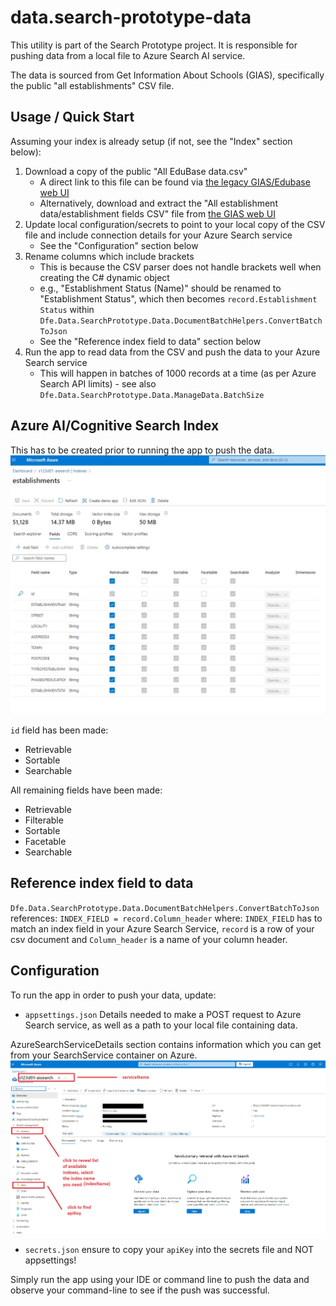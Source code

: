﻿# data.search-prototype-data

This utility is part of the Search Prototype project. 
It is responsible for pushing data from a local file to Azure Search AI service.

The data is sourced from Get Information About Schools (GIAS), specifically the public "all establishments" CSV file.

## Usage / Quick Start

Assuming your index is already setup (if not, see the "Index" section below):

1. Download a copy of the public "All EduBase data.csv"
   - A direct link to this file can be found via [the legacy GIAS/Edubase web UI](https://ea-edubase-backend-prod.azurewebsites.net/edubase/home.xhtml)
   - Alternatively, download and extract the "All establishment data/establishment fields CSV" file from [the GIAS web UI](https://www.get-information-schools.service.gov.uk/Downloads)
2. Update local configuration/secrets to point to your local copy of the CSV file and include connection details for your Azure Search service
   - See the "Configuration" section below
3. Rename columns which include brackets
   - This is because the CSV parser does not handle brackets well when creating the C# dynamic object
   - e.g., "Establishment Status (Name)" should be renamed to "Establishment Status", 
     which then becomes `record.Establishment Status` within `Dfe.Data.SearchPrototype.Data.DocumentBatchHelpers.ConvertBatchToJson`
   - See the "Reference index field to data" section below
4. Run the app to read data from the CSV and push the data to your Azure Search service
   - This will happen in batches of 1000 records at a time (as per Azure Search API limits) - see also `Dfe.Data.SearchPrototype.Data.ManageData.BatchSize`

## Azure AI/Cognitive Search Index

This has to be created prior to running the app to push the data.
![index](docs/images/index.jpg)

`id` field has been made:

- Retrievable
- Sortable
- Searchable

All remaining fields have been made:

- Retrievable
- Filterable
- Sortable
- Facetable
- Searchable

## Reference index field to data

`Dfe.Data.SearchPrototype.Data.DocumentBatchHelpers.ConvertBatchToJson` references:
`INDEX_FIELD = record.Column_header`
where: `INDEX_FIELD` has to match an index field in your Azure Search Service,
`record` is a row of your csv document and `Column_header` is a name of your column header.

## Configuration

To run the app in order to push your data, update:

- `appsettings.json`
  Details needed to make a POST request to Azure Search service, as well as a path to your local file containing data.

AzureSearchServiceDetails section contains information which you can get from your SearchService container on Azure.
![azureOverwiev](docs/images/azure_overview_screenshot.jpg)

- `secrets.json`
  ensure to copy your `apiKey` into the secrets file and NOT appsettings!

Simply run the app using your IDE or command line to push the data and observe your command-line to see if the push was
successful.
